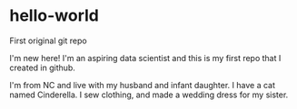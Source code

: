 # hello-world
First original git repo

I'm new here! I'm an aspiring data scientist and this is my first repo that I created in github. 

I'm from NC and live with my husband and infant daughter. I have a cat named Cinderella.
I sew clothing, and made a wedding dress for my sister.
